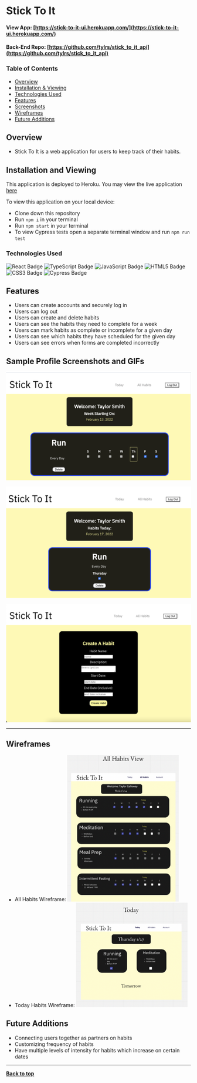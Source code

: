 # Stick To It

#### View App: [https://stick-to-it-ui.herokuapp.com/](https://stick-to-it-ui.herokuapp.com/)

#### Back-End Repo: [https://github.com/tylrs/stick_to_it_api](https://github.com/tylrs/stick_to_it_api)

### Table of Contents

- [Overview](#overview)
- [Installation & Viewing](#installation-and-viewing)
- [Technologies Used](#technologies-used)
- [Features](#features)
- [Screenshots](#screenshots-and-gifs)
- [Wireframes](#wireframes)
- [Future Additions](#future-additions)

## Overview

- Stick To It is a web application for users to keep track of their habits.

## Installation and Viewing

This application is deployed to Heroku. You may view the live application [here](https://stick-to-it-ui.herokuapp.com/)

To view this application on your local device:

- Clone down this repository
- Run `npm i` in your terminal
- Run `npm start` in your terminal
- To view Cypress tests open a separate terminal window and run `npm run test`

### Technologies Used

<p text-align="center"> 
    <img alt="React Badge" src="https://img.shields.io/badge/React-61DAFB?logo=react&logoColor=000&style=flat-square)" />
    <img alt="TypeScript Badge" src="https://shields.io/badge/TypeScript-3178C6?logo=TypeScript&logoColor=FFF&style=flat-square" />
    <img alt="JavaScript Badge" src="https://img.shields.io/badge/JavaScript-F7DF1E?logo=javascript&logoColor=000&style=flat-square" />
    <img alt="HTML5 Badge" src="https://img.shields.io/badge/HTML5-E34F26?logo=html5&logoColor=fff&style=flat-square" />
    <img alt="CSS3 Badge" src="https://img.shields.io/badge/CSS3-1572B6?logo=css3&logoColor=fff&style=flat-square" />
    <img alt="Cypress Badge" src="https://img.shields.io/badge/Cypress-17202C?logo=cypress&logoColor=fff&style=flat-square" />
</p>

## Features

- Users can create accounts and securely log in
- Users can log out
- Users can create and delete habits
- Users can see the habits they need to complete for a week
- Users can mark habits as complete or incomplete for a given day
- Users can see which habits they have scheduled for the given day
- Users can see errors when forms are completed incorrectly

## Sample Profile Screenshots and GIFs

![Weekly Habits View](src/assets/all-habits-screenshot.png)

![Today Habits View](src/assets/today-habits-screenshot.png)

![Creating a Habit](src/assets/create-habit-screenshot.png)

---

## Wireframes

- All Habits Wireframe:
  <img width="304" alt="" src="src/assets/all-habits-wireframe.png">
- Today Habits Wireframe:
  <img width="304" alt="" src="src/assets/today-wireframe.png">

## Future Additions

- Connecting users together as partners on habits
- Customizing frequency of habits
- Have multiple levels of intensity for habits which increase on certain dates

---

**[Back to top](#table-of-contents)**
